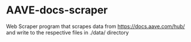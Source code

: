 # AAVE-docs-scraper
Web Scraper program that scrapes data from https://docs.aave.com/hub/ and write to the respective files in ./data/ directory
